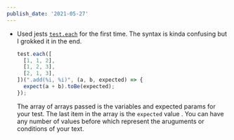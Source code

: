 ```yaml
---
publish_date: '2021-05-27'
---
```


- Used jests [`test.each`](https://jestjs.io/docs/api#testeachtablename-fn-timeout) for the first time. The syntax is kinda confusing but I grokked it in the end.
  ```js
  test.each([
    [1, 1, 2],
    [1, 2, 3],
    [2, 1, 3],
  ])(".add(%i, %i)", (a, b, expected) => {
    expect(a + b).toBe(expected);
  });
  ```
  The array of arrays passed is the variables and expected params for your test. The last item in the array is the `expected` value . You can have any number of values before which represent the aruguments or conditions of your text.
